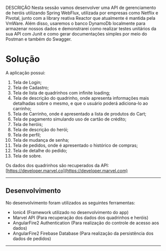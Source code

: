 DESCRIÇÃO
Nesta sessão vamos desenvolver uma API de gerenciamento de heróis utilizando Spring WebFlux, utilizada por empresas como Netflix e Pivotal, 
junto com a library reativa Reactor que atualmente é mantida pela VmWare. Além disso, usaremos o banco DynamoDb localmente para armazenar nossos 
dados e demonstrarei como realizar testes unitários da sua API com Junit e como gerar documentações simples por meio do Postman e também do Swagger.

# Solução

A aplicação possui:
1. Tela de Login;
2. Tela de Cadastro;
3. Tela de lista de quadrinhos com infinite loading;
4. Tela de descrição do quadrinho, onde apresenta informações mais detalhadas sobre o mesmo,
    e que o usuário poderá adiciona-lo ao carrinho;
5. Tela de Carrinho, onde é apresentado a lista de produtos do Cart;
6. Tela de pagamento simulando uso de cartão de crédito; 
7. Tela de heróis; 
8. Tela de descrição do herói;
9. Tela de perfil;
10. Tela de mudança de senha;
11. Tela de pedidos, onde é apresentado o histórico de compras;
12. Tela de detalhe do pedido;
13. Tela de sobre. 

Os dados dos quadrinhos são recuperados da API: [https://developer.marvel.co](https://developer.marvel.com)

---------------------
## Desenvolvimento 
No desenvolvimento foram utilizados as seguintes ferramentas:  
* Ionic4 (Framework utilizado no desenvolvimento do app)
* Marvel API (Para recuperação dos dados dos quadrinhos e heróis) 
* AngularFire2 Authentication (Para realização do controle de acesso aos dados)
* AngularFire2 Firebase Database (Para realização da persistência dos dados de pedidos)

--------------------

 
 
 
 
